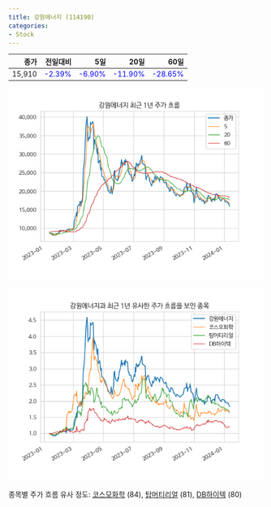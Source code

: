 ```yaml
---
title: 강원에너지 (114190)
categories:
- Stock
---
```


|종가|전일대비|5일|20일|60일|
|---:|-------:|--:|---:|---:|
|15,910|<span style="color: blue">-2.39%</span>|<span style="color: blue">-6.90%</span>|<span style="color: blue">-11.90%</span>|<span style="color: blue">-28.65%</span>|


<!-- more -->

![114190](/assets/images/stock/114190.png)

![114190](/assets/images/stock/114190_sim.png)

종목별 주가 흐름 유사 정도:
[코스모화학](/stock/005420/) (84),
[탑머티리얼](/stock/360070/) (81),
[DB하이텍](/stock/000990/) (80)
